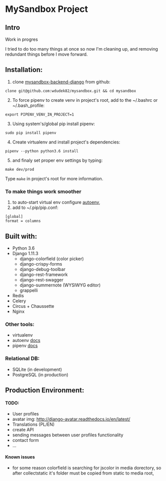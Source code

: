 # MySandbox Project

## Intro
Work in progres<br>

I tried to do too many things at once so now I'm cleaning up, and removing redundant things
before I move forward.

## Installation:
1. clone 
[mysandbox-backend-django](https://github.com/wdudek82/mysandbox)
from github: 
```
clone git@github.com:wdudek82/mysandbox.git && cd mysandbox
```
2. To force pipenv to create venv in project's root,
add to the ~/.bashrc or ~/.bash_profile:
```
export PIPENV_VENV_IN_PROJECT=1
```
3. Using system's/global pip install pipenv: 
```
sudo pip install pipenv
```  
4. Create virtualenv and install project's dependencies:
```
pipenv --python python3.6 install
```
5. and finaly set proper env settings by typing: 
```
make dev/prod
```
Type ```make``` in project's root for more information.

### To make things work smoother
1. to auto-start virtual env configure [autoenv](https://github.com/kennethreitz/autoenv),
2. add to ~/.pip/pip.conf:<br>
```
[global]
format = columns
```

## Built with:
- Python 3.6
- Django 1.11.3
    - django-colorfield (color picker)
    - django-crispy-forms
    - django-debug-toolbar
    - django-rest-framework
    - django-rest-swagger
    - django-summernote (WYSIWYG editor)
    - grappelli
- Redis
- Celery
- Circus + Chaussette
- Nginx

### Other tools:
- virtualenv
- autoenv [docs](https://github.com/kennethreitz/autoenv)
- pipenv [docs](https://github.com/kennethreitz/pipenv)

### Relational DB:
- SQLite (in development)
- PostgreSQL (in production)

## Production Environment:


#### TODO:
- User profiles
- avatar img: http://django-avatar.readthedocs.io/en/latest/
- Translations (PL/EN)
- create API
- sending messages between user profiles functionality
- contact form
- ...

#### Known issues
- for some reason colorfield is searching for jscolor in media dorectory, so after collectstatic it's folder must be copied
 from static to media root,
